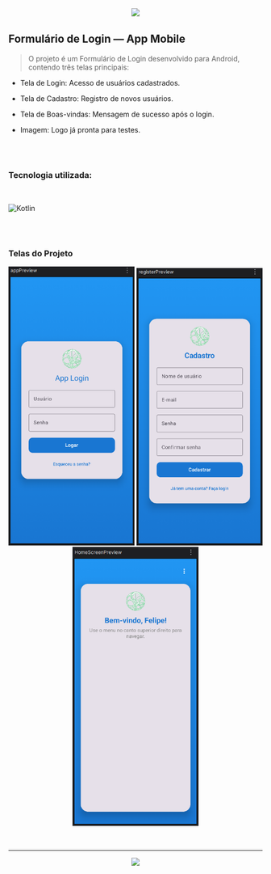 <div align="center">
<img src="https://github.com/vlipe/atividades-2DS/blob/7b8df3b44b96d4e75c0bbc0af2b95a0e924de056/Programa%C3%A7%C3%A3o%20de%20Aplicativos%20Mobile%20I/2%C2%B0%20Bimestre/Formul%C3%A1rio%20de%20Login/app/src/main/res/drawable/supernova.png" width="100px">
</div>

## Formulário de Login — App Mobile

> O projeto é um Formulário de Login desenvolvido para Android, contendo três telas principais:

- Tela de Login: Acesso de usuários cadastrados.

- Tela de Cadastro: Registro de novos usuários.

- Tela de Boas-vindas: Mensagem de sucesso após o login.

- Imagem: Logo já pronta para testes.



<br>
<br>

### Tecnologia utilizada:

<br>

![Kotlin](https://img.shields.io/badge/kotlin-%230086ff.svg?style=for-the-badge&logo=kotlin&logoColor=white)

<br>
<br>

### Telas do Projeto

<p align="center">
  <img src="https://github.com/vlipe/atividades-2DS/blob/7b8df3b44b96d4e75c0bbc0af2b95a0e924de056/Programa%C3%A7%C3%A3o%20de%20Aplicativos%20Mobile%20I/2%C2%B0%20Bimestre/Formul%C3%A1rio%20de%20Login/Imagens/login.png" width="250">
  <img src="https://github.com/vlipe/atividades-2DS/blob/7b8df3b44b96d4e75c0bbc0af2b95a0e924de056/Programa%C3%A7%C3%A3o%20de%20Aplicativos%20Mobile%20I/2%C2%B0%20Bimestre/Formul%C3%A1rio%20de%20Login/Imagens/cadastro.png" width="250">
  <img src="https://github.com/vlipe/atividades-2DS/blob/7b8df3b44b96d4e75c0bbc0af2b95a0e924de056/Programa%C3%A7%C3%A3o%20de%20Aplicativos%20Mobile%20I/2%C2%B0%20Bimestre/Formul%C3%A1rio%20de%20Login/Imagens/bem-vindo.png" width="250">
</p>

<br>
<hr>

<div align="center">
<img src="https://github.com/vlipe/atividades-2DS/blob/7b8df3b44b96d4e75c0bbc0af2b95a0e924de056/Programa%C3%A7%C3%A3o%20de%20Aplicativos%20Mobile%20I/2%C2%B0%20Bimestre/Formul%C3%A1rio%20de%20Login/app/src/main/res/drawable/supernova.png" width="70px">
</div>
